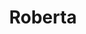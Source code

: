 ---
sw-dress-id: roberta
sw-dress-collection-id: dream-away
sw-dress-name: &title Roberta
sw-dress-producer: Aria Bride
sw-dress-colors:
  - слонова кост
  - телесен цвят
sw-dress-sizes: от XS до 5XL
sw-dress-model-size: L, телесен цвят
sw-dress-price: 2200
sw-dress-description: &desc |-
  Тази рокля е въплъщение на романтика и нежност. Роклята се отличава с луксозен дизайн с висока яка, плисиран ръкав, нежен корсаж и ефирна пола от тюл. Тюлът с изцяло полка дот дизайн добавя комплексен щрих към визията, докато допълнителните слоеве тюл на полата правят класическия силует на А-линията богато обемен. Апликации с цветя от мъниста украсяват както деколтето, така и гърба, придавайки на роклята пищен ефект.  
  
  Възможни са леки промени по дизайна.
sw-dress-photos:
  - front
  - back
  - close

title: *title
description: *desc
layout: dress
image: /assets/images/dresses/roberta-front-1280.JPG
permalink: /dresses/roberta
---